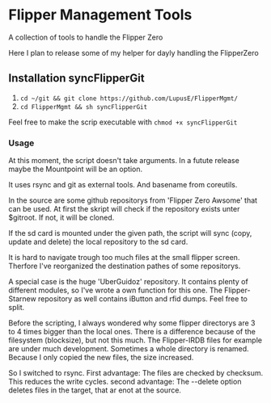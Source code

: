 # Flipper Management Tools
A collection of tools to handle the Flipper Zero

Here I plan to release some of my helper for dayly handling the FlipperZero

## Installation syncFlipperGit

1. `cd ~/git && git clone https://github.com/LupusE/FlipperMgmt/`
2. `cd FlipperMgmt && sh syncFlipperGit`

Feel free to make the scrip executable with `chmod +x syncFlipperGit`

### Usage
At this moment, the script doesn't take arguments. In a futute release maybe the Mountpoint will be an option.

It uses rsync and git as external tools. And basename from coreutils.

In the source are some github repositorys from 'Flipper Zero Awsome' that can be used.
At first the skript will check if the repository exists unter $gitroot. If not, it will be cloned.

If the sd card is mounted under the given path, the script will sync (copy, update and delete) the local repository to the sd card.

It is hard to navigate trough too much files at the small flipper screen. Therfore I've reorganized the destination pathes of some repositorys.


A special case is the huge 'UberGuidoz' repository. It contains plenty of different modules, so I've wrote a own function for this one.
The Flipper-Starnew repository as well contains iButton and rfid dumps. Feel free to split.


Before the scripting, I always wondered why some flipper directorys are 3 to 4 times bigger than the local ones. There is a difference because of the filesystem (blocksize), but not this much.
The Flipper-IRDB files for example are under much development. Sometimes a whole directory is renamed. Because I only copied the new files, the size increased.

So I switched to rsync.
First advantage: The files are checked by checksum. This reduces the write cycles.
second advantage: The --delete option deletes files in the target, that ar enot at the source.

